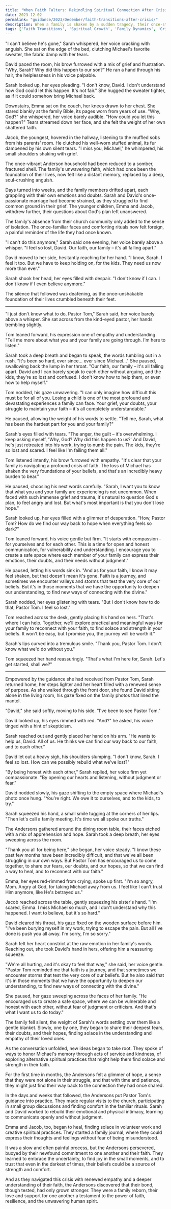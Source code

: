 ```yaml
---
title: "When Faith Falters: Rekindling Spiritual Connection After Crisis - 146"
date: 2023-12-02
permalink: "guidance/2023/December/faith-transitions-after-crisis/"
description: When a family is shaken by a sudden tragedy, their once-strong faith is tested, and they struggle to find meaning and purpose. Seeking guidance, they turn to Pastor Tom Rhodes, who helps them navigate the emotional and spiritual challenges of this crisis and rediscover the path to healing and renewed connection with their beliefs.
tags: ['Faith Transitions', 'Spiritual Growth', 'Family Dynamics', 'Grief and Loss', 'Pastoral Guidance']
---
```

"I can't believe he's gone," Sarah whispered, her voice cracking with anguish. She sat on the edge of the bed, clutching Michael's favorite sweater, the fabric damp with her tears.

David paced the room, his brow furrowed with a mix of grief and frustration. "Why, Sarah? Why did this happen to our son?" He ran a hand through his hair, the helplessness in his voice palpable.

Sarah looked up, her eyes pleading. "I don't know, David. I don't understand how God could let this happen. It's not fair." She hugged the sweater tighter, as if it could somehow bring Michael back.

Downstairs, Emma sat on the couch, her knees drawn to her chest. She stared blankly at the family Bible, its pages worn from years of use. "Why, God?" she whispered, her voice barely audible. "How could you let this happen?" Tears streamed down her face, and she felt the weight of her own shattered faith.

Jacob, the youngest, hovered in the hallway, listening to the muffled sobs from his parents' room. He clutched his well-worn stuffed animal, its fur dampened by his own silent tears. "I miss you, Michael," he whimpered, his small shoulders shaking with grief.

The once-vibrant Anderson household had been reduced to a somber, fractured shell. The family's unwavering faith, which had once been the foundation of their lives, now felt like a distant memory, replaced by a deep, soul-crushing anguish.

Days turned into weeks, and the family members drifted apart, each grappling with their own emotions and doubts. Sarah and David's once-passionate marriage had become strained, as they struggled to find common ground in their grief. The younger children, Emma and Jacob, withdrew further, their questions about God's plan left unanswered.

The family's absence from their church community only added to the sense of isolation. The once-familiar faces and comforting rituals now felt foreign, a painful reminder of the life they had once known.

"I can't do this anymore," Sarah said one evening, her voice barely above a whisper. "I feel so lost, David. Our faith, our family – it's all falling apart."

David moved to her side, hesitantly reaching for her hand. "I know, Sarah. I feel it too. But we have to keep holding on, for the kids. They need us now more than ever."

Sarah shook her head, her eyes filled with despair. "I don't know if I can. I don't know if I even believe anymore."

The silence that followed was deafening, as the once-unshakable foundation of their lives crumbled beneath their feet.

***

"I just don't know what to do, Pastor Tom," Sarah said, her voice barely above a whisper. She sat across from the kind-eyed pastor, her hands trembling slightly.

Tom leaned forward, his expression one of empathy and understanding. "Tell me more about what you and your family are going through. I'm here to listen."

Sarah took a deep breath and began to speak, the words tumbling out in a rush. "It's been so hard, ever since... ever since Michael..." She paused, swallowing back the lump in her throat. "Our faith, our family – it's all falling apart. David and I can barely speak to each other without arguing, and the kids, they're so lost and confused. I don't know how to help them, or even how to help myself."

Tom nodded, his gaze unwavering. "I can only imagine how difficult this must be for all of you. Losing a child is one of the most profound and devastating experiences a family can face. Your grief, your doubts, your struggle to maintain your faith – it's all completely understandable."

He paused, allowing the weight of his words to settle. "Tell me, Sarah, what has been the hardest part for you and your family?"

Sarah's eyes filled with tears. "The anger, the guilt – it's overwhelming. I keep asking myself, 'Why, God? Why did this happen to us?' And David, he's just retreated into his work, trying to numb the pain. The kids, they're so lost and scared. I feel like I'm failing them all."

Tom listened intently, his brow furrowed with empathy. "It's clear that your family is navigating a profound crisis of faith. The loss of Michael has shaken the very foundations of your beliefs, and that's an incredibly heavy burden to bear."

He paused, choosing his next words carefully. "Sarah, I want you to know that what you and your family are experiencing is not uncommon. When faced with such immense grief and trauma, it's natural to question God's plan, to feel angry and lost. But what's most important is that you don't lose hope."

Sarah looked up, her eyes filled with a glimmer of desperation. "How, Pastor Tom? How do we find our way back to hope when everything feels so dark?"

Tom leaned forward, his voice gentle but firm. "It starts with compassion – for yourselves and for each other. This is a time for open and honest communication, for vulnerability and understanding. I encourage you to create a safe space where each member of your family can express their emotions, their doubts, and their needs without judgment."

He paused, letting his words sink in. "And as for your faith, I know it may feel shaken, but that doesn't mean it's gone. Faith is a journey, and sometimes we encounter valleys and storms that test the very core of our beliefs. But it's in those moments that we have the opportunity to deepen our understanding, to find new ways of connecting with the divine."

Sarah nodded, her eyes glistening with tears. "But I don't know how to do that, Pastor Tom. I feel so lost."

Tom reached across the desk, gently placing his hand on hers. "That's where I can help. Together, we'll explore practical and meaningful ways for your family to reconnect with your faith, to find solace and strength in your beliefs. It won't be easy, but I promise you, the journey will be worth it."

Sarah's lips curved into a tremulous smile. "Thank you, Pastor Tom. I don't know what we'd do without you."

Tom squeezed her hand reassuringly. "That's what I'm here for, Sarah. Let's get started, shall we?"

***

Empowered by the guidance she had received from Pastor Tom, Sarah returned home, her steps lighter and her heart filled with a renewed sense of purpose. As she walked through the front door, she found David sitting alone in the living room, his gaze fixed on the family photos that lined the mantel.

"David," she said softly, moving to his side. "I've been to see Pastor Tom."

David looked up, his eyes rimmed with red. "And?" he asked, his voice tinged with a hint of skepticism.

Sarah reached out and gently placed her hand on his arm. "He wants to help us, David. All of us. He thinks we can find our way back to our faith, and to each other."

David let out a heavy sigh, his shoulders slumping. "I don't know, Sarah. I feel so lost. How can we possibly rebuild what we've lost?"

"By being honest with each other," Sarah replied, her voice firm yet compassionate. "By opening our hearts and listening, without judgment or fear."

David nodded slowly, his gaze shifting to the empty space where Michael's photo once hung. "You're right. We owe it to ourselves, and to the kids, to try."

Sarah squeezed his hand, a small smile tugging at the corners of her lips. "Then let's call a family meeting. It's time we all spoke our truths."

The Andersons gathered around the dining room table, their faces etched with a mix of apprehension and hope. Sarah took a deep breath, her eyes sweeping across the room.

"Thank you all for being here," she began, her voice steady. "I know these past few months have been incredibly difficult, and that we've all been struggling in our own ways. But Pastor Tom has encouraged us to come together, to share our fears, our doubts, and our hopes, so that we can find a way to heal, and to reconnect with our faith."

Emma, her eyes red-rimmed from crying, spoke up first. "I'm so angry, Mom. Angry at God, for taking Michael away from us. I feel like I can't trust Him anymore, like He's betrayed us."

Jacob reached across the table, gently squeezing his sister's hand. "I'm scared, Emma. I miss Michael so much, and I don't understand why this happened. I want to believe, but it's so hard."

David cleared his throat, his gaze fixed on the wooden surface before him. "I've been burying myself in my work, trying to escape the pain. But all I've done is push you all away. I'm sorry, I'm so sorry."

Sarah felt her heart constrict at the raw emotion in her family's words. Reaching out, she took David's hand in hers, offering him a reassuring squeeze.

"We're all hurting, and it's okay to feel that way," she said, her voice gentle. "Pastor Tom reminded me that faith is a journey, and that sometimes we encounter storms that test the very core of our beliefs. But he also said that it's in those moments that we have the opportunity to deepen our understanding, to find new ways of connecting with the divine."

She paused, her gaze sweeping across the faces of her family. "He encouraged us to create a safe space, where we can be vulnerable and honest with each other, without fear of judgment or criticism. And that's what I want us to do today."

The family fell silent, the weight of Sarah's words settling over them like a gentle blanket. Slowly, one by one, they began to share their deepest fears, their doubts, and their hopes, finding solace in the understanding and empathy of their loved ones.

As the conversation unfolded, new ideas began to take root. They spoke of ways to honor Michael's memory through acts of service and kindness, of exploring alternative spiritual practices that might help them find solace and strength in their faith.

For the first time in months, the Andersons felt a glimmer of hope, a sense that they were not alone in their struggle, and that with time and patience, they might just find their way back to the connection they had once shared.

In the days and weeks that followed, the Andersons put Pastor Tom's guidance into practice. They made regular visits to the church, participating in small group discussions and finding comfort in the familiar rituals. Sarah and David worked to rebuild their emotional and physical intimacy, learning to communicate openly and without judgment.

Emma and Jacob, too, began to heal, finding solace in volunteer work and creative spiritual practices. They started a family journal, where they could express their thoughts and feelings without fear of being misunderstood.

It was a slow and often painful process, but the Andersons persevered, buoyed by their newfound commitment to one another and their faith. They learned to embrace the uncertainty, to find joy in the small moments, and to trust that even in the darkest of times, their beliefs could be a source of strength and comfort.

And as they navigated this crisis with renewed empathy and a deeper understanding of their faith, the Andersons discovered that their bond, though tested, had only grown stronger. They were a family reborn, their love and support for one another a testament to the power of faith, resilience, and the unwavering human spirit.

